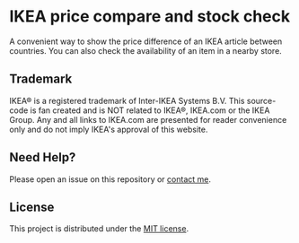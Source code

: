 # IKEA price compare and stock check

A convenient way to show the price difference of an IKEA article between countries.
You can also check the availability of an item in a nearby store.

## Trademark

IKEA® is a registered trademark of Inter-IKEA Systems B.V.
This source-code is fan created and is NOT related to IKEA®, IKEA.com or the IKEA Group.
Any and all links to IKEA.com are presented for reader convenience only and
do not imply IKEA's approval of this website.

## Need Help?

Please open an issue on this repository or [contact me](mailto:fabian@dammekens.be).

## License

This project is distributed under the [MIT license](/LICENSE).
